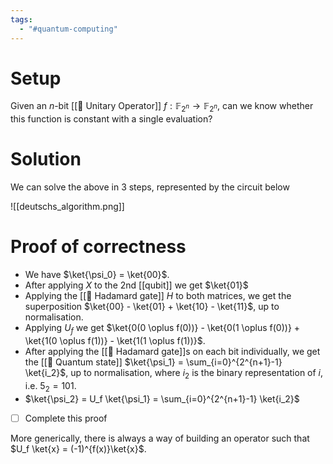 ```yaml
---
tags:
  - "#quantum-computing"
---
```

# Setup
Given an $n$-bit [[📘 Unitary Operator]] $f: \mathbb{F}_{2^n} \rightarrow \mathbb{F}_{2^n}$, can we know whether this function is constant with a single evaluation?

# Solution
We can solve the above in 3 steps, represented by the circuit below

![[deutschs_algorithm.png]]

# Proof of correctness
- We have $\ket{\psi_0} = \ket{00}$.
- After applying $X$ to the 2nd [[qubit]] we get $\ket{01}$
- Applying the [[📘 Hadamard gate]] $H$ to both matrices, we get the superposition $\ket{00} - \ket{01} + \ket{10} - \ket{11}$, up to normalisation.
- Applying $U_f$ we get $\ket{0(0 \oplus f(0))} - \ket{0(1 \oplus f(0))} + \ket{1(0 \oplus f(1))} - \ket{1(1 \oplus f(1))}$. 
- After applying the [[📘 Hadamard gate]]s on each bit individually, we get the [[📘 Quantum state]] $\ket{\psi_1} = \sum_{i=0}^{2^{n+1}-1} \ket{i_2}$, up to normalisation, where $i_2$ is the binary representation of $i$, i.e. $5_2 = 101$.
- $\ket{\psi_2} = U_f \ket{\psi_1} = \sum_{i=0}^{2^{n+1}-1} \ket{i_2}$ 
- [ ] Complete this proof


More generically, there is always a way of building an operator such that $U_f \ket{x} = (-1)^{f(x)}\ket{x}$.